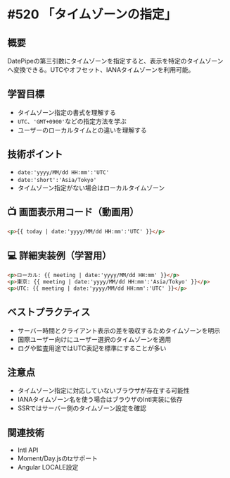 # #520 「タイムゾーンの指定」

## 概要
DatePipeの第三引数にタイムゾーンを指定すると、表示を特定のタイムゾーンへ変換できる。UTCやオフセット、IANAタイムゾーンを利用可能。

## 学習目標
- タイムゾーン指定の書式を理解する
- `UTC`、`'GMT+0900'`などの指定方法を学ぶ
- ユーザーのローカルタイムとの違いを理解する

## 技術ポイント
- `date:'yyyy/MM/dd HH:mm':'UTC'`
- `date:'short':'Asia/Tokyo'`
- タイムゾーン指定がない場合はローカルタイムゾーン

## 📺 画面表示用コード（動画用）
```html
<p>{{ today | date:'yyyy/MM/dd HH:mm':'UTC' }}</p>
```

## 💻 詳細実装例（学習用）
```html
<p>ローカル: {{ meeting | date:'yyyy/MM/dd HH:mm' }}</p>
<p>東京: {{ meeting | date:'yyyy/MM/dd HH:mm':'Asia/Tokyo' }}</p>
<p>UTC: {{ meeting | date:'yyyy/MM/dd HH:mm':'UTC' }}</p>
```

## ベストプラクティス
- サーバー時間とクライアント表示の差を吸収するためタイムゾーンを明示
- 国際ユーザー向けにユーザー選択のタイムゾーンを適用
- ログや監査用途ではUTC表記を標準にすることが多い

## 注意点
- タイムゾーン指定に対応していないブラウザが存在する可能性
- IANAタイムゾーン名を使う場合はブラウザのIntl実装に依存
- SSRではサーバー側のタイムゾーン設定を確認

## 関連技術
- Intl API
- Moment/Day.jsのtzサポート
- Angular LOCALE設定
